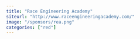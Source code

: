 ```yaml
---
title: "Race Engineering Academy"
siteurl: "http://www.raceengineeringacademy.com/"
image: "/sponsors/rea.png"
categories: ["red"]
---
```


